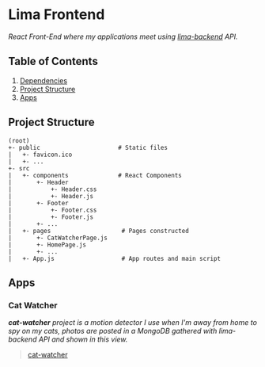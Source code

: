 # Lima Frontend
_React Front-End where my applications meet using [lima-backend](https://github.com/R-dVL/lima-backend) API._


## Table of Contents
1. [Dependencies](#Dependencies)
2. [Project Structure](#Project%20Structure)
3. [Apps](#Apps)


## Project Structure
~~~text
(root)
+- public                      # Static files
|   +- favicon.ico
|   +- ...
+- src
|   +- components              # React Components
|       +- Header
|           +- Header.css
|           +- Header.js
|       +- Footer
|           +- Footer.css
|           +- Footer.js
|       +- ...
|   +- pages                    # Pages constructed
|       +- CatWatcherPage.js
|       +- HomePage.js
|       +- ...
|   +- App.js                   # App routes and main script
~~~


## Apps
### Cat Watcher
___cat-watcher__ project is a motion detector I use when I'm away from home to spy on my cats, photos are posted in a MongoDB gathered with _lima-backend_ API and shown in this view._
> [cat-watcher](https://github.com/R-dVL/cat-watcher)


